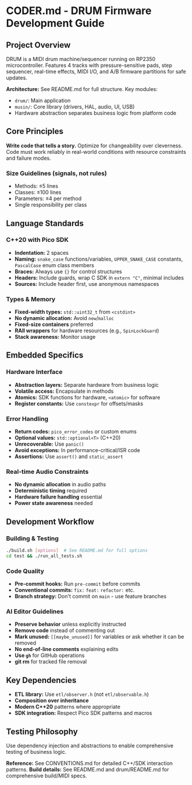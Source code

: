 # CODER.md - DRUM Firmware Development Guide

## Project Overview
DRUM is a MIDI drum machine/sequencer running on RP2350 microcontroller. Features 4 tracks with pressure-sensitive pads, step sequencer, real-time effects, MIDI I/O, and A/B firmware partitions for safe updates.

**Architecture:** See README.md for full structure. Key modules:
- `drum/`: Main application 
- `musin/`: Core library (drivers, HAL, audio, UI, USB)
- Hardware abstraction separates business logic from platform code

## Core Principles
**Write code that tells a story.** Optimize for changeability over cleverness. Code must work reliably in real-world conditions with resource constraints and failure modes.

### Size Guidelines (signals, not rules)
- Methods: ≤5 lines
- Classes: ≤100 lines  
- Parameters: ≤4 per method
- Single responsibility per class

## Language Standards

### C++20 with Pico SDK
- **Indentation:** 2 spaces
- **Naming:** `snake_case` functions/variables, `UPPER_SNAKE_CASE` constants, `PascalCase` enum class members
- **Braces:** Always use `{}` for control structures
- **Headers:** Include guards, wrap C SDK in `extern "C"`, minimal includes
- **Sources:** Include header first, use anonymous namespaces

### Types & Memory
- **Fixed-width types:** `std::uint32_t` from `<cstdint>`
- **No dynamic allocation:** Avoid `new`/`malloc`
- **Fixed-size containers** preferred
- **RAII wrappers** for hardware resources (e.g., `SpinLockGuard`)
- **Stack awareness:** Monitor usage

## Embedded Specifics

### Hardware Interface
- **Abstraction layers:** Separate hardware from business logic
- **Volatile access:** Encapsulate in methods
- **Atomics:** SDK functions for hardware, `<atomic>` for software
- **Register constants:** Use `constexpr` for offsets/masks

### Error Handling
- **Return codes:** `pico_error_codes` or custom enums
- **Optional values:** `std::optional<T>` (C++20)
- **Unrecoverable:** Use `panic()`
- **Avoid exceptions:** In performance-critical/ISR code
- **Assertions:** Use `assert()` and `static_assert`

### Real-time Audio Constraints
- **No dynamic allocation** in audio paths
- **Deterministic timing** required
- **Hardware failure handling** essential
- **Power state awareness** needed

## Development Workflow

### Building & Testing
```bash
./build.sh [options]  # See README.md for full options
cd test && ./run_all_tests.sh
```

### Code Quality
- **Pre-commit hooks:** Run `pre-commit` before commits
- **Conventional commits:** `fix:` `feat:` `refactor:` etc.
- **Branch strategy:** Don't commit on `main` - use feature branches

### AI Editor Guidelines
- **Preserve behavior** unless explicitly instructed
- **Remove code** instead of commenting out
- **Mark unused:** `[[maybe_unused]]` for variables or ask whether it can be removed
- **No end-of-line comments** explaining edits
- **Use `gh`** for GitHub operations
- **git rm** for tracked file removal

## Key Dependencies
- **ETL library:** Use `etl/observer.h` (not `etl/observable.h`)
- **Composition over inheritance**
- **Modern C++20** patterns where appropriate
- **SDK integration:** Respect Pico SDK patterns and macros

## Testing Philosophy
Use dependency injection and abstractions to enable comprehensive testing of business logic.

**Reference:** See CONVENTIONS.md for detailed C++/SDK interaction patterns.
**Build details:** See README.md and drum/README.md for comprehensive build/MIDI specs.
